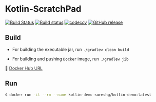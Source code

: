 Kotlin-ScratchPad
=================
[![Build Status](https://travis-ci.org/sureshg/kotlin-scratchpad.svg?branch=master)](https://travis-ci.org/sureshg/kotlin-scratchpad)
[![Build status](https://ci.appveyor.com/api/projects/status/bryiiki9fdt6vo60?svg=true)](https://ci.appveyor.com/project/sureshg/kotlin-scratchpad)
[![codecov](https://codecov.io/gh/sureshg/kotlin-scratchpad/branch/master/graph/badge.svg)](https://codecov.io/gh/sureshg/kotlin-scratchpad)
[![GitHub release](https://img.shields.io/github/release/JetBrains/kotlin.svg?style=flat-square&label=Kotlin)](https://github.com/JetBrains/kotlin/releases/latest)

Build 
-----

 - For building the executable jar, run `./gradlew clean build`
 
 - For building and pushing `Docker` image, run `./gradlew jib`
 
 :whale: [Docker Hub URL][docker-hub]

Run
---

```bash
$ docker run -it --rm --name kotlin-demo sureshg/kotlin-demo:latest
```

[0]: https://github.com/guenhter/kotlin-unit-testing
[1]: https://github.com/mockito/mockito/wiki/What%27s-new-in-Mockito-2#mock-the-unmockable-opt-in-mocking-of-final-classesmethods
[2]: https://microbadger.com/images/sureshg/kotlin-demo:latest

[docker-hub]: https://hub.docker.com/r/sureshg/kotlin-demo/